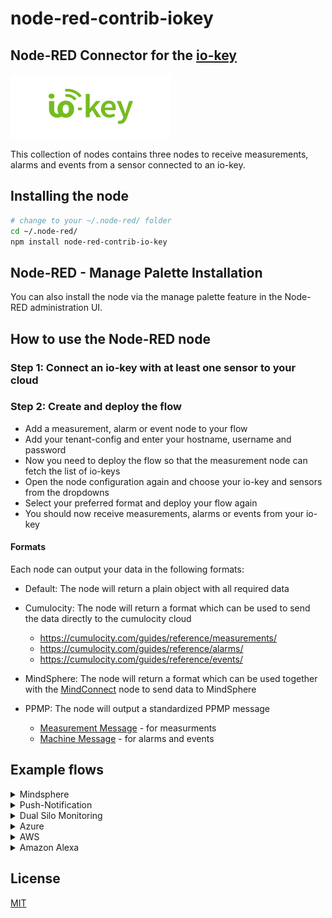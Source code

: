 # node-red-contrib-iokey

## Node-RED Connector for the [io-key](https://autosen.com/de/io-key)

![node-red-contrib-mindconnect](images/iokey_logo.png)

This collection of nodes contains three nodes to receive measurements, alarms and events from a sensor connected to an io-key.
​

## Installing the node

```bash
# change to your ~/.node-red/ folder
cd ~/.node-red/
npm install node-red-contrib-io-key
```

## Node-RED - Manage Palette Installation

You can also install the node via the manage palette feature in the Node-RED administration UI.

## How to use the Node-RED node

### Step 1: Connect an io-key with at least one sensor to your cloud

### ​Step 2: Create and deploy the flow

- Add a measurement, alarm or event node to your flow
- Add your tenant-config and enter your hostname, username and password
- Now you need to deploy the flow so that the measurement node can fetch the list of io-keys
- Open the node configuration again and choose your io-key and sensors from the dropdowns
- Select your preferred format and deploy your flow again
- You should now receive measurements, alarms or events from your io-key ​

#### Formats

Each node can output your data in the following formats:
​

- Default: The node will return a plain object with all required data
- Cumulocity: The node will return a format which can be used to send the data directly to the cumulocity cloud
  ​

  - https://cumulocity.com/guides/reference/measurements/
  - https://cumulocity.com/guides/reference/alarms/
  - https://cumulocity.com/guides/reference/events/

* MindSphere: The node will return a format which can be used together with the [MindConnect](https://flows.nodered.org/node/@mindconnect/node-red-contrib-mindconnect) node to send data to MindSphere

* PPMP: The node will output a standardized PPMP message

  - [Measurement Message](https://www.eclipse.org/unide/specification/v2/measurement-message/#messageDetail) - for measurments
  - [Machine Message](https://www.eclipse.org/unide/specification/v2/machine-message#messageDetail) - for alarms and events

## Example flows

<details><summary>Mindsphere</summary>
<p>

## Mindsphere Communication

This flow establishes a connection to the mindsphere via the mindconnect node.

## Getting Started

### Step 1: Import Flow

- Import the Node-RED flow from below

### Step 2: Set up Mindsphere

- Create a mindsphere asset
- Generate an onboard token
- Copy the onboard token into the mindconnect node

### Step 2: Test it

- Now you have successfully set up your Azure Communication

### Flow:

```json
[
  {
    "id": "47ce5615.772208",
    "type": "tab",
    "label": "Minsphere",
    "disabled": false,
    "info": ""
  },
  {
    "id": "3287aa3d.50b3f6",
    "type": "measurements",
    "z": "47ce5615.772208",
    "name": "",
    "auth": "",
    "device": "",
    "sensor": "",
    "channel": "",
    "format": "none",
    "datapoint": "",
    "x": 120,
    "y": 60,
    "wires": [["e626f459.8dcdc8"]]
  },
  {
    "id": "e626f459.8dcdc8",
    "type": "mindconnect",
    "z": "47ce5615.772208",
    "name": "",
    "configtype": "SHARED_SECRET",
    "agentconfig": "",
    "privatekey": "",
    "model": "",
    "validate": true,
    "validateevent": true,
    "chunk": false,
    "disablekeepalive": false,
    "retry": 3,
    "parallel": 1,
    "x": 450,
    "y": 60,
    "wires": [[]]
  }
]
```

</p>
</details>

<details><summary>Push-Notification</summary>
<p>

## Push-Notification Example

This demonstration flow is used to check whether temperature thresholds have been exceeded.
If this is the case, a push notification is sent to the configured smartphone.
(A limit of one notification per minute has been set)

## Getting Started

### Step 1: Import the flow into your Node-RED flow

- Select _import_ in the upper right menu
- Select _Clipboard_
- Copy the JSON from _push-notification-flow.json_ into the Node-RED modal

### Step 2: Download the Pushover app for receiving Push-Notifications

- Go to Google Play Store or Apple App Store and download the app: _Pushover_
- Create an account
- Verify your e-mail and login [here](https://pushover.net/)
- Scroll down until you see a table called _Your Application_
- Create a new application
- After the successfull creation of a new application you will see a API Token. Copy it.

### Step 3: Install the Node-Red Pushover Node

- Open "Manage palette" in the Node-RED Menü
- Select _Install_
- Search for "node-red-contrib-pushover"
- Click install

### Step 4: Connect Node-RED and Pushover

- Open the Pushover-Node
- Create a new key
- Copy your API Token into the field _Token_
- Copy your User Key from the main page of Pushover into the field _User_
- [optinal] Enter a name of your key into the field name
- Save your key

### Step 5: Test it

- Now you have successfully set up your Push-Notification-Flow. Just send values which are higher then 25 with your io key or adjust the flow for your own thresholds.

### Flow:

```json
[
  {
    "id": "cb8a1fee.fc79e",
    "type": "tab",
    "label": "Push-Notifications",
    "disabled": false,
    "info": ""
  },
  {
    "id": "ff80110a.bbf1b",
    "type": "measurements",
    "z": "cb8a1fee.fc79e",
    "name": "",
    "auth": "",
    "device": "",
    "sensor": "",
    "channel": "",
    "format": "none",
    "datapoint": "",
    "x": 121,
    "y": 417.69099617004395,
    "wires": [
      [
        "6474c00d.0a9b",
        "56020173.dcd22",
        "b1dd7ed5.910ab",
        "75f8c985.47c648",
        "1922e31e.0feddd",
        "8befdcb8.87eba"
      ]
    ]
  },
  {
    "id": "e9acaa50.e2a9f8",
    "type": "function",
    "z": "cb8a1fee.fc79e",
    "name": "Controll condition and hysteresis",
    "func": "const hysteresisMet = flow.get('hysteresisMet25')||false;\n\nlet data = {}\ndata.payload=`Slight overtemperature at the motor. (${msg.payload.value} °C)`\ndata.topic=\"M1-A343\"\ndata.priority=-1\n\nif(msg.payload.condition && hysteresisMet){\n    flow.set('hysteresisMet25', false);\n    return data\n}\n",
    "outputs": 1,
    "noerr": 0,
    "x": 861.5207366943359,
    "y": 266.9237251281738,
    "wires": [["ae84aeec.757c"]]
  },
  {
    "id": "8befdcb8.87eba",
    "type": "function",
    "z": "cb8a1fee.fc79e",
    "name": ">=25",
    "func": "\n\n\n\n\nif(msg.payload.value>=25 && msg.payload.value<35){\n    msg.payload.condition=true\n   \n}else{\n    msg.payload.condition=false\n}\nreturn msg ",
    "outputs": 1,
    "noerr": 0,
    "x": 566.0171966552734,
    "y": 266.0104503631592,
    "wires": [["e9acaa50.e2a9f8"]],
    "inputLabels": ["Actual Value"],
    "icon": "node-red-dashboard/ui_numeric.png"
  },
  {
    "id": "6474c00d.0a9b",
    "type": "function",
    "z": "cb8a1fee.fc79e",
    "name": ">=35",
    "func": "if(msg.payload.value>=35 && msg.payload.value<45){\n    msg.payload.condition=true\n   \n}else{\n    msg.payload.condition=false\n}\nreturn msg ",
    "outputs": 1,
    "noerr": 0,
    "x": 565.0173225402832,
    "y": 428.0103931427002,
    "wires": [["bb4a0aff.247518"]],
    "inputLabels": ["Actual Value"],
    "icon": "node-red-dashboard/ui_numeric.png"
  },
  {
    "id": "56020173.dcd22",
    "type": "function",
    "z": "cb8a1fee.fc79e",
    "name": ">=45",
    "func": "if(msg.payload.value>45){\n    msg.payload.condition=true\n   \n}else{\n    msg.payload.condition=false\n}\nreturn msg ",
    "outputs": 1,
    "noerr": 0,
    "x": 559.0173263549805,
    "y": 588.0104846954346,
    "wires": [["1b61c824.d21108"]],
    "inputLabels": ["Actual Value"],
    "icon": "node-red-dashboard/ui_numeric.png"
  },
  {
    "id": "c1b421e7.c43f4",
    "type": "comment",
    "z": "cb8a1fee.fc79e",
    "name": "Flow Description",
    "info": "This flow is used to check whether temperature\nthresholds have been exceeded. If this is the \ncase, a push notification is sent to the configured\nsmartphone. (A limit of one notification per minute has been set)",
    "x": 131.52429962158203,
    "y": 149.92015838623047,
    "wires": []
  },
  {
    "id": "1922e31e.0feddd",
    "type": "function",
    "z": "cb8a1fee.fc79e",
    "name": "Hysteresis 10 %",
    "func": "\n\nconst value = msg.payload.value\nconst HYSTERESIS = 10 // %\nconst THRESHOLD = 25 // °C\n\n\n\nif(value < THRESHOLD * (1- HYSTERESIS/100) ){\n    flow.set('hysteresisMet25', true);\n}",
    "outputs": 1,
    "noerr": 0,
    "x": 537.9062347412109,
    "y": 210.34382438659668,
    "wires": [[]]
  },
  {
    "id": "75f8c985.47c648",
    "type": "function",
    "z": "cb8a1fee.fc79e",
    "name": "Hysteresis 10 %",
    "func": "\n\nconst value = msg.payload.value\nconst HYSTERESIS = 10 // %\nconst THRESHOLD = 35 // °C\n\n\n\n\nif(value < THRESHOLD * (1- HYSTERESIS/100) ){\n    flow.set('hysteresisMet35', true);\n}",
    "outputs": 1,
    "noerr": 0,
    "x": 534.0173645019531,
    "y": 382.0104064941406,
    "wires": [[]]
  },
  {
    "id": "b1dd7ed5.910ab",
    "type": "function",
    "z": "cb8a1fee.fc79e",
    "name": "Hysteresis 10 %",
    "func": "\n\nconst value = msg.payload.value\nconst HYSTERESIS = 10 // %\nconst THRESHOLD = 45 // °C\n\n\n\n\nif(value < THRESHOLD * (1- HYSTERESIS/100) ){\n    flow.set('hysteresisMet45', true);\n}",
    "outputs": 1,
    "noerr": 0,
    "x": 534.0173721313477,
    "y": 541.0103950500488,
    "wires": [[]]
  },
  {
    "id": "bb4a0aff.247518",
    "type": "function",
    "z": "cb8a1fee.fc79e",
    "name": "Controll condition and hysteresis",
    "func": "const hysteresisMet = flow.get('hysteresisMet35')||false;\n\nlet data = {}\ndata.payload=`Slight overtemperature at the motor. (${msg.payload.value} °C)`\ndata.topic=\"M1-A343\"\ndata.priority=-1\n\nif(msg.payload.condition && hysteresisMet){\n    flow.set('hysteresisMet35', false);\n    return data\n}\n",
    "outputs": 1,
    "noerr": 0,
    "x": 863.017333984375,
    "y": 426.0104064941406,
    "wires": [["ae84aeec.757c"]]
  },
  {
    "id": "1b61c824.d21108",
    "type": "function",
    "z": "cb8a1fee.fc79e",
    "name": "Controll condition and hysteresis",
    "func": "const hysteresisMet = flow.get('hysteresisMet45')||false;\n\nlet data = {}\ndata.payload=`Slight overtemperature at the motor. (${msg.payload.value} °C)`\ndata.topic=\"M1-A343\"\ndata.priority=-1\n\nif(msg.payload.condition && hysteresisMet){\n    flow.set('hysteresisMet45', false);\n    return data\n}\n",
    "outputs": 1,
    "noerr": 0,
    "x": 861.017333984375,
    "y": 591.0104370117188,
    "wires": [["ae84aeec.757c"]]
  },
  {
    "id": "ae84aeec.757c",
    "type": "function",
    "z": "cb8a1fee.fc79e",
    "name": "LimitPerMinute = 1",
    "func": "\nlet lastSend = context.get('lastSend')||0;\nlet currentTimestamp = new Date().getTime();\n\n//  Calculate difference between last and latest notification\nlet diffMilli = Math.abs(currentTimestamp - lastSend)\n\n// Convert milliseconds into minutes\nlet diffMin = diffMilli/(1000*60)\n  \n  \nif(diffMin > 1){\n    context.set('lastSend', currentTimestamp);\n    return msg;\n}",
    "outputs": 1,
    "noerr": 0,
    "x": 1261.0695266723633,
    "y": 435.2292881011963,
    "wires": [["3de6ef84.6cd47"]]
  },
  {
    "id": "3de6ef84.6cd47",
    "type": "pushover api",
    "z": "cb8a1fee.fc79e",
    "keys": "",
    "title": "",
    "name": "",
    "x": 1548.1667098999023,
    "y": 432.6666793823242,
    "wires": []
  }
]
```

</p>
</details>

<details><summary>Dual Silo Monitoring</summary>
<p>

## Dual Silo Monitoring Example

In this showcase two io-keys are used to monitor two silos. The sensor readings are converted to liters and the flow adds up the fill levels of both silos. If the total material is too low the flow sends an email to notify the supplier.

## Getting Started

### Step 1: Configuration

- `Sensor Value to Meters`-Nodes: Adjust the formula so that the node outputs meters. - For example, if your sensor readings are in cm you need to divide by 100.
- `Calculate Fill Level`-Nodes: Adjust the constants `SENSOR_MOUNT_HEIGHT` and `SILO_DIAMETER` to match your silo's physical dimensions. You can also adjust the formula if your silo is not cylindrical.
- `Check if Empty`-Node: Adjust the constants `THRESHOLD` and `HYSTERESIS`. If the fill level is below the threshold an email is sent.
- `email`-Node: Setup your mail server and the recipient

### Step 2: Test it

- Now you have successfully set up your Silo Monitoring flow. Just use the transferred data from the io key sensor or select the test data inject input to run the flow with test data.

### Flow:

```json
[
  {
    "id": "c46e8f2c.3e845",
    "type": "tab",
    "label": "Silo",
    "disabled": false,
    "info": ""
  },
  {
    "id": "454dd216.7894fc",
    "type": "measurements",
    "z": "c46e8f2c.3e845",
    "name": "",
    "auth": "",
    "device": "device_io-key-357142090031740",
    "sensor": "869876",
    "channel": "357142090031740-AU004-1-1",
    "format": "none",
    "datapoint": "",
    "x": 238.0000057220459,
    "y": 650.0000066757202,
    "wires": [["c60c5431.a41498"]]
  },
  {
    "id": "ab1ceac2.abe4a8",
    "type": "measurements",
    "z": "c46e8f2c.3e845",
    "name": "",
    "auth": "",
    "device": "",
    "format": "none",
    "datapoint": "",
    "x": 238.0000057220459,
    "y": 370.0000066757202,
    "wires": [["48407452.a9a02c"]]
  },
  {
    "id": "cb08964a.e8aa98",
    "type": "comment",
    "z": "c46e8f2c.3e845",
    "name": "Silo 1",
    "info": "",
    "x": 208.0000057220459,
    "y": 250.00000667572021,
    "wires": []
  },
  {
    "id": "f641eb2c.b50d48",
    "type": "comment",
    "z": "c46e8f2c.3e845",
    "name": "Silo 2",
    "info": "",
    "x": 208.0000057220459,
    "y": 530.0000066757202,
    "wires": []
  },
  {
    "id": "96f95f57.c97ff",
    "type": "function",
    "z": "c46e8f2c.3e845",
    "name": "Calculate Fill Level",
    "func": "//    Silo\n//    +--+--+\n//    |  |  |\n//    |  + <----+ Distance Sensor\n//    |     |\n//    |     |\n//    +-----+\n//    |-----| <-+ Material\n//    |-----| \n//    +-----+\n\n// Settings\nconst SENSOR_MOUNT_HEIGHT = 2.0; // m\nconst SILO_DIAMETER = 4.0; //m\n\n// Calculations\nconst fillHeight = SENSOR_MOUNT_HEIGHT - msg.payload;\nconst fillLevel = fillHeight * Math.pow(SILO_DIAMETER/2, 2) * 1000; \n\nconst newMsg = { payload: fillLevel};\nreturn newMsg;",
    "outputs": 1,
    "noerr": 0,
    "x": 488.0000057220459,
    "y": 450.0000066757202,
    "wires": [["528bbc25.7324e4"]]
  },
  {
    "id": "48407452.a9a02c",
    "type": "function",
    "z": "c46e8f2c.3e845",
    "name": "Sensor Value to Meters",
    "func": "msg.payload = msg.payload.value / 100;\nreturn msg;",
    "outputs": 1,
    "noerr": 0,
    "x": 408.0000057220459,
    "y": 410.0000066757202,
    "wires": [["96f95f57.c97ff"]]
  },
  {
    "id": "c60c5431.a41498",
    "type": "function",
    "z": "c46e8f2c.3e845",
    "name": "Sensor Value to Meters",
    "func": "msg.payload = msg.payload.value / 1000;\nreturn msg;",
    "outputs": 1,
    "noerr": 0,
    "x": 408.0000057220459,
    "y": 690.0000066757202,
    "wires": [["86e51011.cc09b"]]
  },
  {
    "id": "86e51011.cc09b",
    "type": "function",
    "z": "c46e8f2c.3e845",
    "name": "Calculate Fill Level",
    "func": "//    Silo\n//    +--+--+\n//    |  |  |\n//    |  + <----+ Distance Sensor\n//    |     |\n//    |     |\n//    +-----+\n//    |-----| <-+ Material\n//    |-----| \n//    +-----+\n\n// Settings\nconst SENSOR_MOUNT_HEIGHT = 0.4; // m\nconst SILO_DIAMETER = 3; //m\n\n// Calculations\nconst fillHeight = SENSOR_MOUNT_HEIGHT - msg.payload;\nconst fillLevel = fillHeight * Math.pow(SILO_DIAMETER/2, 2) * 1000; \n\nconst newMsg = { payload: fillLevel};\nreturn newMsg;",
    "outputs": 1,
    "noerr": 0,
    "x": 488.0000057220459,
    "y": 730.0000066757202,
    "wires": [["fa08d5c9.3a7228"]]
  },
  {
    "id": "528bbc25.7324e4",
    "type": "change",
    "z": "c46e8f2c.3e845",
    "name": "",
    "rules": [
      { "t": "set", "p": "Silo1", "pt": "flow", "to": "payload", "tot": "msg" }
    ],
    "action": "",
    "property": "",
    "from": "",
    "to": "",
    "reg": false,
    "x": 558.0000057220459,
    "y": 490.0000066757202,
    "wires": [["4c195b31.a320e4"]]
  },
  {
    "id": "4c195b31.a320e4",
    "type": "change",
    "z": "c46e8f2c.3e845",
    "name": "sum",
    "rules": [
      {
        "t": "set",
        "p": "payload",
        "pt": "msg",
        "to": "$flowContext('Silo1')+$flowContext('Silo2')",
        "tot": "jsonata"
      }
    ],
    "action": "",
    "property": "",
    "from": "",
    "to": "",
    "reg": false,
    "x": 748.0000057220459,
    "y": 630.0000066757202,
    "wires": [["abc39c3b.f8d04"]]
  },
  {
    "id": "fa08d5c9.3a7228",
    "type": "change",
    "z": "c46e8f2c.3e845",
    "name": "",
    "rules": [
      { "t": "set", "p": "Silo2", "pt": "flow", "to": "payload", "tot": "msg" }
    ],
    "action": "",
    "property": "",
    "from": "",
    "to": "",
    "reg": false,
    "x": 558.0000057220459,
    "y": 770.0000066757202,
    "wires": [["4c195b31.a320e4"]]
  },
  {
    "id": "abc39c3b.f8d04",
    "type": "rbe",
    "z": "c46e8f2c.3e845",
    "name": "",
    "func": "rbe",
    "gap": "",
    "start": "",
    "inout": "out",
    "property": "payload",
    "x": 788.0000057220459,
    "y": 670.0000066757202,
    "wires": [["9e398b9b.aacba8"]]
  },
  {
    "id": "8f36a9be.6c5a58",
    "type": "e-mail",
    "z": "c46e8f2c.3e845",
    "server": "",
    "port": "465",
    "secure": true,
    "name": "",
    "dname": "",
    "x": 968.0000057220459,
    "y": 790.0000066757202,
    "wires": []
  },
  {
    "id": "a9cc45d.c92a3b8",
    "type": "inject",
    "z": "c46e8f2c.3e845",
    "name": "Inject Test Data: Full",
    "topic": "",
    "payload": "{\"value\": 50}",
    "payloadType": "json",
    "repeat": "",
    "crontab": "",
    "once": false,
    "onceDelay": 0.1,
    "x": 248.0000057220459,
    "y": 570.0000066757202,
    "wires": [["c60c5431.a41498"]]
  },
  {
    "id": "9c81119.bab43f",
    "type": "inject",
    "z": "c46e8f2c.3e845",
    "name": "Inject Test Data: Empty",
    "topic": "",
    "payload": "{\"value\": 400}",
    "payloadType": "json",
    "repeat": "",
    "crontab": "",
    "once": false,
    "onceDelay": 0.1,
    "x": 258.0000057220459,
    "y": 610.0000066757202,
    "wires": [["c60c5431.a41498"]]
  },
  {
    "id": "33e17062.3767a",
    "type": "inject",
    "z": "c46e8f2c.3e845",
    "name": "Inject Test Data: Full",
    "topic": "",
    "payload": "{\"value\": 25}",
    "payloadType": "json",
    "repeat": "",
    "crontab": "",
    "once": false,
    "onceDelay": 0.1,
    "x": 248.0000057220459,
    "y": 290.0000066757202,
    "wires": [["48407452.a9a02c"]]
  },
  {
    "id": "607c50b5.49dd5",
    "type": "inject",
    "z": "c46e8f2c.3e845",
    "name": "Inject Test Data: Empty",
    "topic": "",
    "payload": "{\"value\":195}",
    "payloadType": "json",
    "repeat": "",
    "crontab": "",
    "once": false,
    "onceDelay": 0.1,
    "x": 258.0000057220459,
    "y": 330.0000066757202,
    "wires": [["48407452.a9a02c"]]
  },
  {
    "id": "9e398b9b.aacba8",
    "type": "function",
    "z": "c46e8f2c.3e845",
    "name": "Check if Empty",
    "func": "// Settings\nconst THRESHOLD = 500.0; // 500 liters is threashold for email\nconst HYSTERESIS = 10.0; // hysteresis in percent\nconst STORE = \"mailHystersisOk\";\n\n// Hysteresis\nif (msg.payload > THRESHOLD * (1+HYSTERESIS/100)) {\n    context.set(STORE, true);\n} \n// Compare if empty\nif (msg.payload <= THRESHOLD && context.get(STORE)) {\n    context.set(STORE, false)\n    return msg;\n} else {\n    return null;\n}\n\n\n\n",
    "outputs": 1,
    "noerr": 0,
    "x": 858.0000057220459,
    "y": 710.0000066757202,
    "wires": [["23e3b1bc.28476e"]]
  },
  {
    "id": "23e3b1bc.28476e",
    "type": "function",
    "z": "c46e8f2c.3e845",
    "name": "Mail",
    "func": "const mail = {};\n\nmail.topic = \"New Order\"\nmail.payload = `Dear Mr. Musterman,\n\ni would like to order a new batch of ${Math.round(2000 - msg.payload)} liters to our \nMunich location.\n\nBest regards,\nAnna Accounting\n`;\nreturn mail;",
    "outputs": 1,
    "noerr": 0,
    "x": 948.0000057220459,
    "y": 750.0000066757202,
    "wires": [["8f36a9be.6c5a58"]]
  },
  {
    "id": "f98d3488.b51358",
    "type": "comment",
    "z": "c46e8f2c.3e845",
    "name": "Flow Description",
    "info": "In this example two io-keys are used to monitor\ntwo silos. The sensor readings are converted to\nliters and the flow adds up the fill levels of both\nsilos. If the total material is too low the flow\nsends an email to notify the supplier.",
    "x": 232.16669273376465,
    "y": 152.66667413711548,
    "wires": []
  }
]
```

</p>
</details>

<details><summary>Azure</summary>
<p>

## Microsoft Azure Communication

This flow establishes a connection to the azure cloud via mqtt.

## Getting Started

### Step 1: Set up Azure

- Create a new device on your Azure IoT Hub
- Generate your device's SAS token
- Enter your device credentials in the mqtt node:
  _ Create a server configuration:
  _ In the connection tab add the following values
  _ Server: `{your iothubhostname}`
  _ TLS: Activate checkbox
  _ Client-ID: `{your device_id}`
  _ In the security tab add the following values
  _ Username: `{your iothubhostname}/{your device_id}/?api-version=2018-06-30`
  _ Password: `{SAS}`
  - Back the main tab of the mqtt node enter your topic:
    - Topic: `devices/{your devicename}/messages/events/`

### Step 2: Test it

- Now you have successfully set up your Azure Communication

### Flow:

```json
[
  {
    "id": "cf0985f9.a4cf68",
    "type": "tab",
    "label": "Azure",
    "disabled": false,
    "info": ""
  },
  {
    "id": "48ca0ad7.46ead4",
    "type": "mqtt out",
    "z": "cf0985f9.a4cf68",
    "name": "",
    "topic": "",
    "qos": "1",
    "retain": "false",
    "broker": "",
    "x": 500.00001525878906,
    "y": 351.0000104904175,
    "wires": []
  },
  {
    "id": "74973997.753bb8",
    "type": "measurements",
    "z": "cf0985f9.a4cf68",
    "name": "",
    "auth": "",
    "device": "device_io-key-357142090031740",
    "sensor": "869876",
    "channel": "357142090031740-AU004-1-1",
    "format": "none",
    "datapoint": "",
    "x": 290.00001525878906,
    "y": 351.0000104904175,
    "wires": [["48ca0ad7.46ead4"]]
  },
  {
    "id": "f7d01b48.8698d8",
    "type": "comment",
    "z": "cf0985f9.a4cf68",
    "name": "Flow Description",
    "info": "This flow establishes a connection to the \nAzure cloud via MQTT.",
    "x": 294.1666717529297,
    "y": 240.66669273376465,
    "wires": []
  }
]
```

</p>
</details>

<details><summary>AWS</summary>
<p>

## AWS Flow

With this flow sensor data can be directly published via MQTT to an AWS IOT Broker.

## Getting Started

### Step 1: Create a AWS Thing/Device

- Select the AWS _IoT Core_ service
- Create your AWS Thing with a suitable policy
- Download all required certifications and keys

### Step 2: Configurate the MQTT node

- Select the _mqtt_ node
- Add a new server
- Enter your server address and the following port: _8883_
- Check _Enable secure (SSL/TLS) connection_
- Add a new TLS configuration and upload the Certificate, Private Key, CA Certificate from you AWS IOT Broker
- After clicking on update the node should successfully connect with your broker

### Flow:

```json
[
  {
    "id": "85547a1.b984788",
    "type": "tab",
    "label": "AWS",
    "disabled": false,
    "info": ""
  },
  {
    "id": "cb2d26c8.7703d8",
    "type": "measurements",
    "z": "85547a1.b984788",
    "name": "",
    "auth": "",
    "device": "device_io-key-357142090032045",
    "sensor": "887565",
    "channel": "357142090032045-AL002-1-1",
    "format": "none",
    "datapoint": "",
    "x": 301.0174026489258,
    "y": 300.0103988647461,
    "wires": [["e9449efb.24ad7"]]
  },
  {
    "id": "cf25cafd.54f178",
    "type": "comment",
    "z": "85547a1.b984788",
    "name": "Flow Description",
    "info": "With this flow sensor data can be directly published\nvia MQTT.",
    "x": 302.0173645019531,
    "y": 204.01043033599854,
    "wires": []
  },
  {
    "id": "e9449efb.24ad7",
    "type": "mqtt out",
    "z": "85547a1.b984788",
    "name": "",
    "topic": "",
    "qos": "",
    "retain": "",
    "broker": "",
    "x": 610.0693817138672,
    "y": 299.4965190887451,
    "wires": []
  }
]
```

</p>
</details>

<details><summary>Amazon Alexa</summary>
<p>

## Amazon Alexa Example

With this flow you can activate or deactivate the data transfer to a cloud platform (here mindsphere) via alexa spoken command.
This is an small example how to interact with Alexa in your Node-RED flow.
For deeper functions alexa skills are needed. You find more information to this topic [here](https://developer.amazon.com/de/alexa-skills-kit/?sc_category=paid&sc_channel=sem&sc_campaign=SEM-GO%7CNon-Brand%7CAll%7CREG%7CProfessional_Developer%7CEvergreen%7CIT%7CItalian%7CText%7Ccoding_language&sc_publisher=GO&sc_content=content&sc_detail=322783149505&sc_funnel=convert&sc_country=DE&sc_keyword=alexa%20skills%20entwickeln&sc_place=&sc_trackingcode=e&sc_segment=build_alexa_skill_e&sc_medium=paid%7Csem%7CSEM-GO%7CNon-Brand%7CAll%7CREG%7CProfessional_Developer%7CEvergreen%7CIT%7CItalian%7CText%7Ccoding_language%7CGO%7Ccontent%7C322783149505%7Cconvert%7CDE%7Calexa%20skills%20entwickeln%7C%7Ce%7Cbuild_alexa_skill_e)

## Getting Started

### Step 1: Download the Amazon Alexa app

- Search for new devices
- Select the _IO Key Data Transfer_ device

### Step 2: Install required modules

- Navigate to the manage palette in Node-RED and install the following modules
- _@mindconnect/node-red-contrib-mindconnect_
- _node-red-contrib-alexa-local_
- Copy you Agent Configuration into the mindconnect node

### Step 3: Test it

- Now you should be able to control alexa via your voice. For example: "Alexa turn IO Key Data Transfer on/off"

### Flow:

```json
[
  {
    "id": "8f390e05.0dcbf",
    "type": "tab",
    "label": "Alexa/Mindsphere",
    "disabled": false,
    "info": ""
  },
  {
    "id": "3e5ec454.5ac53c",
    "type": "alexa-local",
    "z": "8f390e05.0dcbf",
    "devicename": "IO Key Data Transfer",
    "inputtrigger": true,
    "x": 249.07652282714844,
    "y": 346.61108112335205,
    "wires": [["a301cad5.02aee8"]]
  },
  {
    "id": "45c49674.b81d28",
    "type": "measurements",
    "z": "8f390e05.0dcbf",
    "name": "",
    "auth": "",
    "device": "device_io-key-357142090032045",
    "sensor": "887565",
    "channel": "357142090032045-AL002-1-1",
    "format": "mdsp",
    "datapoint": "1559295264254",
    "x": 234.07290649414062,
    "y": 457.30905532836914,
    "wires": [["dd6804c2.19fff8"]]
  },
  {
    "id": "580901cf.58c0a",
    "type": "mindconnect",
    "z": "8f390e05.0dcbf",
    "name": "",
    "configtype": "SHARED_SECRET",
    "agentconfig": "",
    "privatekey": "",
    "model": "",
    "validate": true,
    "validateevent": true,
    "chunk": false,
    "disablekeepalive": false,
    "retry": 3,
    "parallel": 1,
    "x": 816.0797348022461,
    "y": 453.76736068725586,
    "wires": [[]]
  },
  {
    "id": "a301cad5.02aee8",
    "type": "function",
    "z": "8f390e05.0dcbf",
    "name": "Data Transfer",
    "func": "if(msg.on === true||msg.payload.on === true){\n    flow.set('dataTransfer', true);\n  \n}else{\n    flow.set('dataTransfer', false);\n    \n}\n\nreturn msg;",
    "outputs": 1,
    "noerr": 0,
    "x": 524.069522857666,
    "y": 346.7604446411133,
    "wires": [[]],
    "icon": "node-red-contrib-alexa-local/alexa-local.png"
  },
  {
    "id": "dd6804c2.19fff8",
    "type": "function",
    "z": "8f390e05.0dcbf",
    "name": "Controll",
    "func": "let dataTransfer = flow.get('dataTransfer')||false;\n\nif(dataTransfer === true){\n    return msg\n}\n\n",
    "outputs": 1,
    "noerr": 0,
    "x": 504.0173149108887,
    "y": 456.0103750228882,
    "wires": [["580901cf.58c0a"]]
  },
  {
    "id": "84402137.8d624",
    "type": "comment",
    "z": "8f390e05.0dcbf",
    "name": "Flow Description",
    "info": "With this flow you can activate or deactivate\nthe data transfer to a cloud platform (here \nmindsphere) via alexa spoken command.",
    "x": 230.01734924316406,
    "y": 239.0104465484619,
    "wires": []
  }
]
```

</p>
</details>

## License

[MIT](http://vjpr.mit-license.org)
